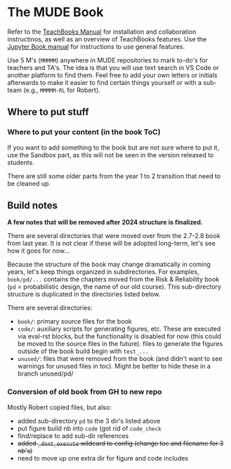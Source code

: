 # The MUDE Book

Refer to the [TeachBooks Manual](https://teachbooks.tudelft.nl/jupyter-book-manual/intro.html) for installation and collaboration instructinos, as well as an overview of TeachBooks features. Use the [Jupyter Book manual](https://jupyterbook.org/en/stable/intro.html) for instructions to use general features.

Use 5 M's (`MMMMM`) anywhere in MUDE repositories to mark to-do's for teachers and TA's. The idea is that you will use text search in VS Code or another platform to find them. Feel free to add your own letters or initials afterwards to make it easier to find certain things yourself or with a sub-team (e.g., `MMMMM-RL` for Robert).

## Where to put stuff

### Where to put your content (in the book ToC)

If you want to add something to the book but are not sure where to put it, use the Sandbox part, as this will not be seen in the version released to students.

There are still some older parts from the year 1 to 2 transition that need to be cleaned up.

## Build notes

**A few notes that will be removed after 2024 structure is finalized.**

There are several directories that were moved over from the 2.7-2.8 book from last year. It is not clear if these will be adopted long-term, let's see how it goes for now...

Because the structure of the book may change dramatically in coming years, let's keep things organized in subdirectories. For examples, `book/pd/...` contains the chapters moved from the Risk & Reliability book (`pd` = probabilistic design, the name of our old course). This sub-directory structure is duplicated in the directories listed below.

There are several directories:

- `book/`: primary source files for the book
- `code/`: auxiliary scripts for generating figures, etc. These are executed via eval-rst blocks, but the functionality is disabled for now (this could be moved to the source files in the future). files to generate the figures outside of the book build begin with `test_...`
- `unused/`: files that were removed from the book (and didn't want to see warnings for unused files in toc). Might be better to hide these in a branch
  unused/pd/

### Conversion of old book from GH to new repo

Mostly Robert copied files, but also:

- added sub-directory `pd` to the 3 dir's listed above
- put figure build nb into `code` (got rid of `code_check`
- find/replace to add sub-dir references
- ~~added `_dont_execute` wildcard to config (change toc and filename for 3 nb's)~~
- need to move up one extra dir for figure and code includes
